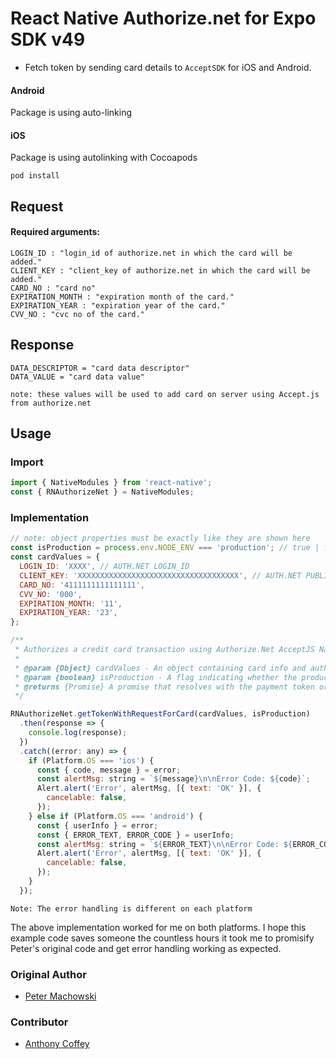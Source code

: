# React Native Authorize.net for Expo SDK v49

- Fetch token by sending card details to `AcceptSDK` for iOS and Android.

#### Android

Package is using auto-linking

#### iOS

Package is using autolinking with Cocoapods

```
pod install
```

## Request

#### Required arguments:

    LOGIN_ID : "login_id of authorize.net in which the card will be added."
    CLIENT_KEY : "client_key of authorize.net in which the card will be added."
    CARD_NO : "card no"
    EXPIRATION_MONTH : "expiration month of the card."
    EXPIRATION_YEAR : "expiration year of the card."
    CVV_NO : "cvc no of the card."

## Response

    DATA_DESCRIPTOR = "card data descriptor"
    DATA_VALUE = "card data value"

`note: these values will be used to add card on server using Accept.js from authorize.net`

## Usage

### Import

```js
import { NativeModules } from 'react-native';
const { RNAuthorizeNet } = NativeModules;
```

### Implementation

```js
// note: object properties must be exactly like they are shown here
const isProduction = process.env.NODE_ENV === 'production'; // true | false
const cardValues = {
  LOGIN_ID: 'XXXX', // AUTH.NET LOGIN_ID
  CLIENT_KEY: 'XXXXXXXXXXXXXXXXXXXXXXXXXXXXXXXXXXXX', // AUTH.NET PUBLIC/CLIENT KEY
  CARD_NO: '4111111111111111',
  CVV_NO: '000',
  EXPIRATION_MONTH: '11',
  EXPIRATION_YEAR: '23',
};

/**
 * Authorizes a credit card transaction using Authorize.Net AcceptJS Native Module
 *
 * @param {Object} cardValues - An object containing card info and auth.net credentials.
 * @param {boolean} isProduction - A flag indicating whether the production environment should be used.
 * @returns {Promise} A promise that resolves with the payment token or rejects with an error
 */

RNAuthorizeNet.getTokenWithRequestForCard(cardValues, isProduction)
  .then(response => {
    console.log(response);
  })
  .catch((error: any) => {
    if (Platform.OS === 'ios') {
      const { code, message } = error;
      const alertMsg: string = `${message}\n\nError Code: ${code}`;
      Alert.alert('Error', alertMsg, [{ text: 'OK' }], {
        cancelable: false,
      });
    } else if (Platform.OS === 'android') {
      const { userInfo } = error;
      const { ERROR_TEXT, ERROR_CODE } = userInfo;
      const alertMsg: string = `${ERROR_TEXT}\n\nError Code: ${ERROR_CODE}`;
      Alert.alert('Error', alertMsg, [{ text: 'OK' }], {
        cancelable: false,
      });
    }
  });
```

`Note: The error handling is different on each platform`

The above implementation worked for me on both platforms. I hope this example code saves someone the countless hours it took me to promisify Peter's original code and get error handling working as expected.

### Original Author

- [Peter Machowski](mailto:peter@reliantid.com)

### Contributor

- [Anthony Coffey](https://linktr.ee/coffeycodes)
